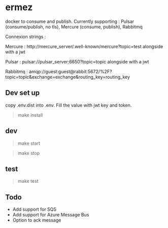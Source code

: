 # ermez

docker to consume and publish.
Currently supporting : Pulsar (consume/publish, no tls), Mercure (consume, publish), Rabbitmq

Connexion strings :

Mercure : http://mercure_server/.well-known/mercure?topic=test alongside with a jwt

Pulsar : pulsar://pulsar_server:6650?topic=topic alongside with a jwt

Rabbitmq : amqp://guest:guest@rabbit:5672/%2F?topic=topic&exchange=exchange&routing_key=routing_key

## Dev set up

copy .env.dist into .env. Fill the value with jwt key and token.

> make install

## dev

> make start

> make stop

## test

> make test

## Todo
- Add support for SQS
- Add support for Azure Message Bus
- Option to ack message
